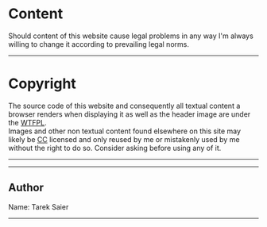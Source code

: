 # Content
Should content of this website cause legal problems in any way I'm always willing to change it according to prevailing legal norms.
- - -
# Copyright
The source code of this website and consequently all textual content a browser renders when displaying it as well as the header image are under the [WTFPL](http://www.wtfpl.net/txt/copying/).  
Images and other non textual content found elsewhere on this site may likely be [CC](https://creativecommons.org/) licensed and only reused by me or mistakenly used by me without the right to do so. Consider asking before using any of it.
- - -
- - -
## Author
Name: Tarek Saier
- - -
<!-- custom --><div class="innercontent_r" style="background-image: url('static/img/imprint/foo.gif'); height: 109px;"></div>
